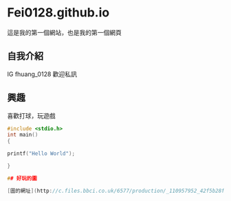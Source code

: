 # Fei0128.github.io

這是我的第一個網站，也是我的第一個網頁

## 自我介紹
IG fhuang_0128 歡迎私訊

## 興趣
喜歡打球，玩遊戲
```C
#include <stdio.h>
int main()
{

printf("Hello World");

}

## 好玩的圖

[圖的網址](http://c.files.bbci.co.uk/6577/production/_110957952_42f5b28f-0145-42c8-b5b9-7333611a3a02.jpg)

